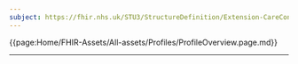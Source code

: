 ```yaml
---
subject: https://fhir.nhs.uk/STU3/StructureDefinition/Extension-CareConnect-GPC-EthnicCategory-1
---
```


{{page:Home/FHIR-Assets/All-assets/Profiles/ProfileOverview.page.md}}

---